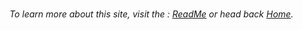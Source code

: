 


<!-- Begin Footers -->

<br>

<p><i>
To learn more about this site, visit the : <a href="https://{{ site.url }}/ReadMe.html">ReadMe</a> or head back <a href="https://{{ site.url }}">Home</a>.</i></p>

<!-- End Footers -->

